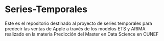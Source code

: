 # Series-Temporales
Este es el repositorio destinado al proyecto de series temporales para predecir las ventas de Apple a través de los modelos ETS y ARIMA realizado en la materia Predicción del Master en Data Science en CUNEF
